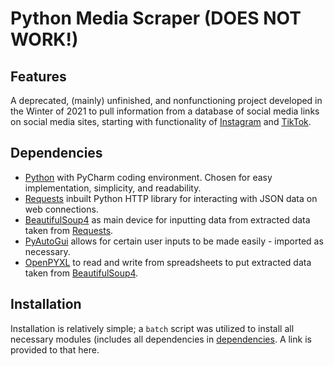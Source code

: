 # Python Media Scraper (DOES NOT WORK!)

## Features

A deprecated, (mainly) unfinished, and nonfunctioning project developed in the Winter of 2021 to pull information from a database of social media links on social media sites, starting with functionality of [Instagram](https://instagram.com) and [TikTok](https://tiktok.com).

[Python]: <https://www.python.org/>
[BeautifulSoup4]: <https://beautiful-soup-4.readthedocs.io/en/latest/>
[PyAutoGui]: <https://pyautogui.readthedocs.io/en/latest/>
[OpenPYXL]: <https://openpyxl.readthedocs.io/en/stable/>
[Requests]: <https://pypi.org/project/requests/>

## Dependencies
- [Python] with PyCharm coding environment. Chosen for easy implementation, simplicity, and readability.
- [Requests] inbuilt Python HTTP library for interacting with JSON data on web connections.
- [BeautifulSoup4] as main device for inputting data from extracted data taken from [Requests].
- [PyAutoGui] allows for certain user inputs to be made easily - imported as necessary.
- [OpenPYXL] to read and write from spreadsheets to put extracted data taken from [BeautifulSoup4].

## Installation
Installation is relatively simple; a ```batch``` script was utilized to install all necessary modules (includes all dependencies in [dependencies](#dependencies). A link is provided to that here. 
